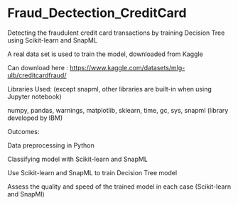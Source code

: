 # Fraud_Dectection_CreditCard
Detecting the fraudulent credit card transactions by training Decision Tree using Scikit-learn and SnapML  

A real data set is used to train the model, downloaded from Kaggle

Can download here : https://www.kaggle.com/datasets/mlg-ulb/creditcardfraud/

Libraries Used: (except snapml, other libraries are built-in when using Jupyter notebook)

numpy, pandas, warnings, matplotlib, sklearn, time, gc, sys, snapml (library developed by IBM)

Outcomes:

Data preprocessing in Python

Classifying model with Scikit-learn and SnapML

Use Scikit-learn and SnapML to train Decision Tree model

Assess the quality and speed of the trained model in each case (Scikit-learn and SnapMl)
